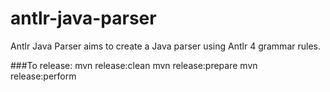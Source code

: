 antlr-java-parser
=================

Antlr Java Parser aims to create a Java parser using Antlr 4 grammar rules.

###To release:
    mvn release:clean
    mvn release:prepare
    mvn release:perform